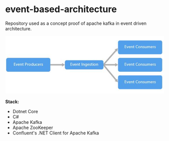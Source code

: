 # event-based-architecture
Repository used as a concept proof of apache kafka in event driven architecture.

![event-flow](/assets/event-flow.jpg)

**Stack:**

* Dotnet Core
* C#
* Apache Kafka
* Apache ZooKeeper
* Confluent's .NET Client for Apache Kafka


